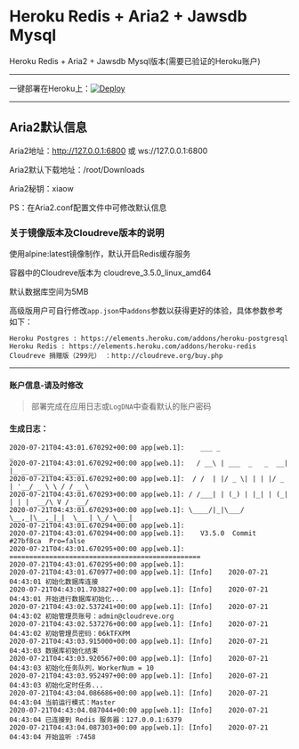 # Heroku Redis + Aria2 + Jawsdb Mysql

Heroku Redis + Aria2 + Jawsdb Mysql版本(需要已验证的Heroku账户)

---

一键部署在Heroku上：[![Deploy](https://www.herokucdn.com/deploy/button.svg)](https://www.heroku.com/deploy?template=https://github.com/wimdaw/Herokudrives)

---

## Aria2默认信息

Aria2地址：http://127.0.0.1:6800 或 ws://127.0.0.1:6800

Aria2默认下载地址：/root/Downloads

Aria2秘钥：xiaow

PS：在Aria2.conf配置文件中可修改默认信息

### 关于镜像版本及Cloudreve版本的说明

使用alpine:latest镜像制作，默认开启Redis缓存服务

容器中的Cloudreve版本为 cloudreve_3.5.0_linux_amd64

默认数据库空间为5MB

高级版用户可自行修改`app.json`中`addons`参数以获得更好的体验，具体参数参考如下：

```
Heroku Postgres : https://elements.heroku.com/addons/heroku-postgresql
Heroku Redis : https://elements.heroku.com/addons/heroku-redis
Cloudreve 捐赠版（299元） ：http://cloudreve.org/buy.php
```

---

#### 账户信息-请及时修改

> 部署完成在应用日志或`LogDNA`中查看默认的账户密码


#### 生成日志：
```
2020-07-21T04:43:01.670292+00:00 app[web.1]:    ___ _                 _                    
2020-07-21T04:43:01.670292+00:00 app[web.1]:   / __\ | ___  _   _  __| |_ __ _____   _____ 
2020-07-21T04:43:01.670292+00:00 app[web.1]:  / /  | |/ _ \| | | |/ _ | '__/ _ \ \ / / _ \	
2020-07-21T04:43:01.670293+00:00 app[web.1]: / /___| | (_) | |_| | (_| | | |  __/\ V /  __/
2020-07-21T04:43:01.670293+00:00 app[web.1]: \____/|_|\___/ \__,_|\__,_|_|  \___| \_/ \___|
2020-07-21T04:43:01.670294+00:00 app[web.1]: 
2020-07-21T04:43:01.670294+00:00 app[web.1]:    V3.5.0  Commit #27bf8ca  Pro=false
2020-07-21T04:43:01.670295+00:00 app[web.1]: ================================================
2020-07-21T04:43:01.670295+00:00 app[web.1]: 
2020-07-21T04:43:01.670977+00:00 app[web.1]: [Info]    2020-07-21 04:43:01 初始化数据库连接
2020-07-21T04:43:01.703827+00:00 app[web.1]: [Info]    2020-07-21 04:43:01 开始进行数据库初始化...
2020-07-21T04:43:02.537241+00:00 app[web.1]: [Info]    2020-07-21 04:43:02 初始管理员账号：admin@cloudreve.org
2020-07-21T04:43:02.537276+00:00 app[web.1]: [Info]    2020-07-21 04:43:02 初始管理员密码：06kTFXPM
2020-07-21T04:43:03.915000+00:00 app[web.1]: [Info]    2020-07-21 04:43:03 数据库初始化结束
2020-07-21T04:43:03.920567+00:00 app[web.1]: [Info]    2020-07-21 04:43:03 初始化任务队列，WorkerNum = 10
2020-07-21T04:43:03.952497+00:00 app[web.1]: [Info]    2020-07-21 04:43:03 初始化定时任务...
2020-07-21T04:43:04.086686+00:00 app[web.1]: [Info]    2020-07-21 04:43:04 当前运行模式：Master
2020-07-21T04:43:04.087044+00:00 app[web.1]: [Info]    2020-07-21 04:43:04 已连接到 Redis 服务器：127.0.0.1:6379
2020-07-21T04:43:04.087303+00:00 app[web.1]: [Info]    2020-07-21 04:43:04 开始监听 :7458
```
